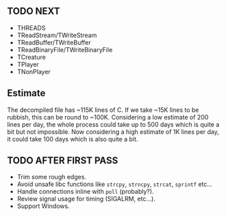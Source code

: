 ## TODO NEXT
- THREADS
- TReadStream/TWriteStream
- TReadBuffer/TWriteBuffer
- TReadBinaryFile/TWriteBinaryFile
- TCreature
- TPlayer
- TNonPlayer

## Estimate
The decompiled file has ~115K lines of C. If we take ~15K lines to be rubbish, this can be round to ~100K. Considering a low estimate of 200 lines per day, the whole process could take up to 500 days which is quite a bit but not impossible. Now considering a high estimate of 1K lines per day, it could take 100 days which is also quite a bit.

## TODO AFTER FIRST PASS
- Trim some rough edges.
- Avoid unsafe libc functions like `strcpy`, `strncpy`, `strcat`, `sprintf` etc...
- Handle connections inline with `poll` (probably?).
- Review signal usage for timing (SIGALRM, etc...).
- Support Windows.
